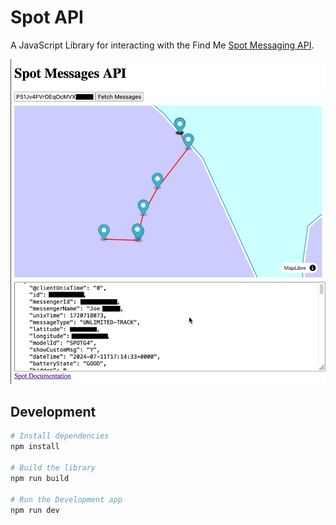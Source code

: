 # Spot API

A JavaScript Library for interacting with the Find Me [Spot Messaging API](https://www.findmespot.com/en-us/support/spot-gen4/get-help/general/public-api-and-xml-feed).

![Spot API](./dev/data/screenshot.png)

## Development

```bash
# Install dependencies
npm install

# Build the library
npm run build

# Run the Development app
npm run dev
```
